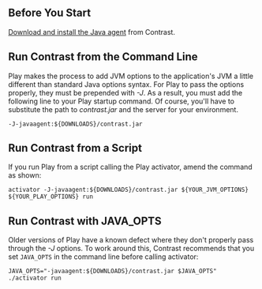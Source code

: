 <!--
title: "Installing on Play"
description: "Agent installation using the Play framework"
tags: "java agent installation Play"
-->

## Before You Start 

[Download and install the Java agent](installation-javastandard.html) from Contrast.

## Run Contrast from the Command Line 

Play makes the process to add JVM options to the application's JVM a little different than standard Java options syntax. For Play to pass the options properly, they must be prepended with *-J*. As a result, you must add the following line to your Play startup command. Of course, you'll have to substitute the path to *contrast.jar* and the server for your environment.

``` 
-J-javaagent:${DOWNLOADS}/contrast.jar
```

## Run Contrast from a Script 

If you run Play from a script calling the Play activator, amend the command as shown:

```
activator -J-javaagent:${DOWNLOADS}/contrast.jar ${YOUR_JVM_OPTIONS} ${YOUR_PLAY_OPTIONS} run
```

## Run Contrast with JAVA_OPTS

Older versions of Play have a known defect where they don't properly pass through the *-J* options. 
To work around this, Contrast recommends that you set `JAVA_OPTS` in the command line before calling activator: 

```
JAVA_OPTS="-javaagent:${DOWNLOADS}/contrast.jar $JAVA_OPTS" ./activator run
```
